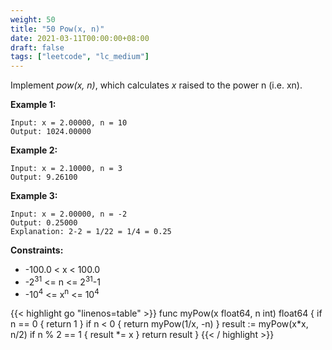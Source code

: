 ```yaml
---
weight: 50
title: "50 Pow(x, n)"
date: 2021-03-11T00:00:00+08:00
draft: false
tags: ["leetcode", "lc_medium"]
---
```


Implement *pow(x, n)*, which calculates *x* raised to the power n (i.e. xn).


**Example 1:**
```
Input: x = 2.00000, n = 10
Output: 1024.00000
```

**Example 2:**
```
Input: x = 2.10000, n = 3
Output: 9.26100
```

**Example 3:**
```
Input: x = 2.00000, n = -2
Output: 0.25000
Explanation: 2-2 = 1/22 = 1/4 = 0.25
 ```

**Constraints:**

- -100.0 < x < 100.0
- -2<sup>31</sup> <= n <= 2<sup>31</sup>-1
- -10<sup>4</sup> <= x<sup>n</sup> <= 10<sup>4</sup>

<div class="tabs"></div>
<div class="tab-content">
<div id="golang" class="lang">
{{< highlight go "linenos=table" >}}
func myPow(x float64, n int) float64 {
    if n == 0 {
        return 1
    }
    if n < 0 {
        return myPow(1/x, -n)
    }
    result := myPow(x*x, n/2)
    if n % 2 == 1 {
        result *= x
    }
    return result
}
{{< / highlight >}}
</div>
</div>
